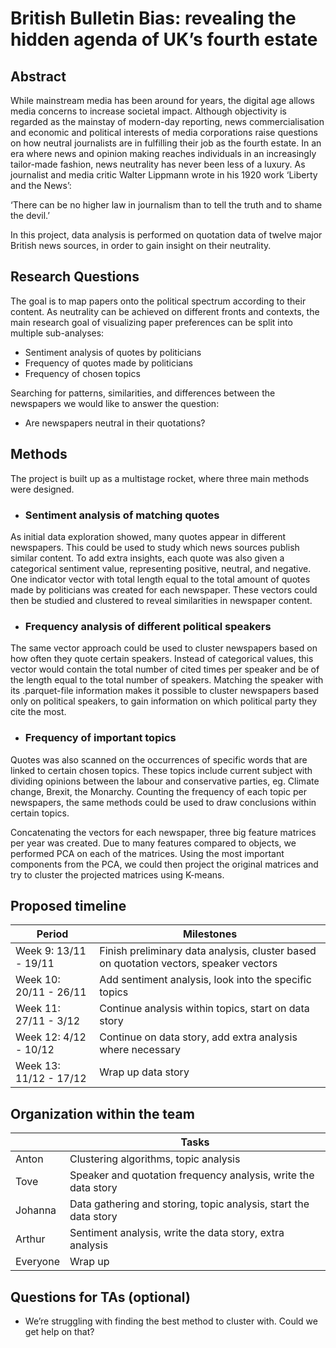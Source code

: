 # British Bulletin Bias: revealing the hidden agenda of UK’s fourth estate

  

## Abstract

  

While mainstream media has been around for years, the digital age allows media concerns to increase societal impact. Although objectivity is regarded as the mainstay of modern-day reporting, news commercialisation and economic and political interests of media corporations raise questions on how neutral journalists are in fulfilling their job as the fourth estate. In an era where news and opinion making reaches individuals in an increasingly tailor-made fashion, news neutrality has never been less of a luxury. As journalist and media critic Walter Lippmann wrote in his 1920 work ‘Liberty and the News’: 

‘There can be no higher law in journalism than to tell the truth and to shame the devil.’

In this project, data analysis is performed on quotation data of twelve major British news sources, in order to gain insight on their neutrality. 

## Research Questions

The goal is to map papers onto the political spectrum according to their content. As neutrality can be achieved on different fronts and contexts, the main research goal of visualizing paper preferences can be split into multiple sub-analyses:
-	Sentiment analysis of quotes by politicians
-	Frequency of quotes made by politicians
-	Frequency of chosen topics

Searching for patterns, similarities, and differences between the newspapers we would like to answer the question:
- Are newspapers neutral in their quotations?
  

## Methods

The project is built up as a multistage rocket, where three main methods were designed.

- ### Sentiment analysis of matching quotes
As initial data exploration showed, many quotes appear in different newspapers. This could be used to study which news sources publish similar content. To add extra insights, each quote was also given a categorical sentiment value, representing positive, neutral, and negative. One indicator vector with total length equal to the total amount of quotes made by politicians was created for each newspaper. These vectors could then be studied and clustered to reveal similarities in newspaper content.

- ### Frequency analysis of different political speakers

The same vector approach could be used to cluster newspapers based on how often they quote certain speakers. Instead of categorical values, this vector would contain the total number of cited times per speaker and be of the length equal to the total number of speakers. Matching the speaker with its .parquet-file information makes it possible to cluster newspapers based only on political speakers, to gain information on which political party they cite the most.

- ### Frequency of important topics
Quotes was also scanned on the occurrences of specific words that are linked to certain chosen topics. These topics include current subject with dividing opinions between the labour and conservative parties, eg. Climate change, Brexit, the Monarchy. Counting the frequency of each topic per newspapers, the same methods could be used to draw conclusions within certain topics.

Concatenating the vectors for each newspaper, three big feature matrices per year was created. Due to many features compared to objects, we performed PCA on each of the matrices. Using the most important components from the PCA, we could then project the original matrices and try to cluster the projected matrices using K-means.
  

## Proposed timeline

| Period | Milestones |
|--|--|
| Week 9: 13/11 - 19/11 | Finish preliminary data analysis, cluster based on quotation vectors, speaker vectors |
| Week 10: 20/11 - 26/11 | Add sentiment analysis,  look into the specific topics| 
| Week 11: 27/11 - 3/12  | Continue analysis within topics, start on data story |
| Week 12: 4/12 - 10/12 | Continue on data story, add extra analysis where necessary|
| Week 13: 11/12 - 17/12 | Wrap up data story |

## Organization within the team

|  | Tasks |
|--|--|
| Anton | Clustering algorithms, topic analysis |
|  Tove| Speaker and quotation frequency analysis, write the data story  |
| Johanna | Data gathering and storing, topic analysis, start the data story |   
| Arthur | Sentiment analysis, write the data story, extra analysis |
| Everyone | Wrap up | 
## Questions for TAs (optional)

-   We’re struggling with finding the best method to cluster with. Could we get help on that?
